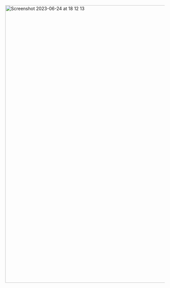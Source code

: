 <img width="879" alt="Screenshot 2023-06-24 at 18 12 13" src="https://github.com/aliyev8/generate-password/assets/81466577/99f63a6e-41a2-4c24-957f-0bc4ddf94eb7">
